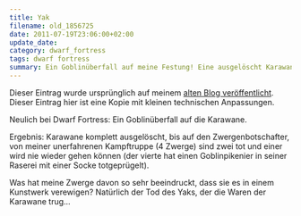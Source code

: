 ```yaml
---
title: Yak
filename: old_1856725
date: 2011-07-19T23:06:00+02:00
update_date:
category: dwarf_fortress
tags: dwarf fortress
summary: Ein Goblinüberfall auf meine Festung! Eine ausgelöscht Karawane, mehrere tote Zwergenkämpfer, aber verewigt wird der Tod eines Yaks.
---
```

Dieser Eintrag wurde ursprünglich auf meinem [alten Blog veröffentlicht](https://stu.blogger.de/stories/1856725/). Dieser Eintrag hier ist eine Kopie mit kleinen technischen Anpassungen.

Neulich bei Dwarf Fortress: Ein Goblinüberfall auf die Karawane.

Ergebnis: Karawane komplett ausgelöscht, bis auf den Zwergenbotschafter, von meiner unerfahrenen Kampftruppe (4 Zwerge) sind zwei tot und einer wird nie wieder gehen können (der vierte hat einen Goblinpikenier in seiner Raserei mit einer Socke totgeprügelt).

Was hat meine Zwerge davon so sehr beeindruckt, dass sie es in einem Kunstwerk verewigen? Natürlich der Tod des Yaks, der die Waren der Karawane trug…
